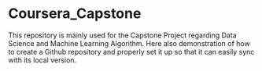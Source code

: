 # Coursera_Capstone
This repository is mainly used for the Capstone Project regarding Data Science and Machine Learning Algorithm. Here also demonstration of how to create a Github repository and properly set it up so that it can easily sync with its local version.
